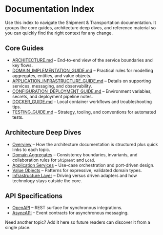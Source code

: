 # Documentation Index

Use this index to navigate the Shipment & Transportation documentation. It groups the core guides, architecture deep dives, and reference material so you can quickly find the right context for any change.

## Core Guides

- [ARCHITECTURE.md](ARCHITECTURE.md) – End-to-end view of the service boundaries and key flows.
- [DOMAIN_IMPLEMENTATION_GUIDE.md](DOMAIN_IMPLEMENTATION_GUIDE.md) – Practical rules for modelling aggregates, entities, and value objects.
- [APPLICATION_INFRASTRUCTURE_GUIDE.md](APPLICATION_INFRASTRUCTURE_GUIDE.md) – Details on supporting services, messaging, and observability.
- [CONFIGURATION_DEPLOYMENT_GUIDE.md](CONFIGURATION_DEPLOYMENT_GUIDE.md) – Environment variables, secrets, and deployment pipeline notes.
- [DOCKER_GUIDE.md](DOCKER_GUIDE.md) – Local container workflows and troubleshooting tips.
- [TESTING_GUIDE.md](TESTING_GUIDE.md) – Strategy, tooling, and conventions for automated tests.

## Architecture Deep Dives

- [Overview](./architecture/README.md) – How the architecture documentation is structured plus quick links to each topic.
- [Domain Aggregates](./architecture/aggregates.md) – Consistency boundaries, invariants, and collaboration rules for `Shipment` and `Load`.
- [Application Services](./architecture/application-services.md) – Use-case orchestration and port-driven design.
- [Value Objects](./architecture/value-objects.md) – Patterns for expressive, validated domain types.
- [Infrastructure Layer](./architecture/infrastructure-layer.md) – Driving versus driven adapters and how technology stays outside the core.

## API Specifications

- [OpenAPI](../openapi.yaml) – REST surface for synchronous integrations.
- [AsyncAPI](../asyncapi.yaml) – Event contracts for asynchronous messaging.

Need another topic? Add it here so future readers can discover it from a single place.
